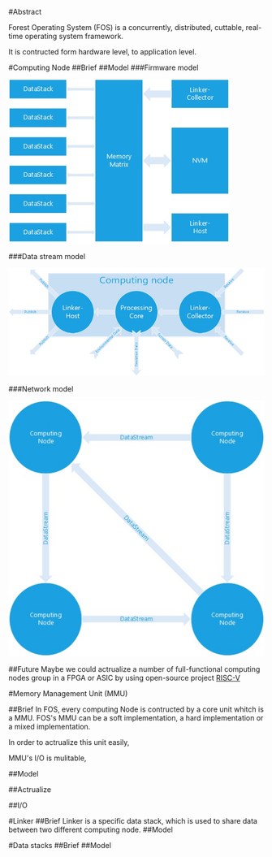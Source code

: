 #Abstract

Forest Operating System (FOS) is a concurrently, distributed, 
cuttable, real-time operating system framework.

It is contructed form hardware level, to application level.

#Computing Node
##Brief
##Model
###Firmware model

![](img/ComputingNode.jpg)

###Data stream model

![](img/ComputingNode2.jpg)

###Network model

![](img/ComputingNode3.jpg)

##Future
Maybe we could actrualize a number of full-functional computing nodes group in a FPGA or ASIC by using open-source project [RISC-V](riscv.org)
 

#Memory Management Unit (MMU)

##Brief
In FOS, every computing Node is contructed by a core unit whitch is a MMU.
FOS's MMU can be a soft implementation, 
a hard implementation or a mixed implementation.

In order to actrualize this unit easily, 

MMU's I/O is mulitable,


##Model

##Actrualize

##I/O

#Linker
##Brief
Linker is a specific data stack, which is used to share data between two different computing node.
##Model

#Data stacks
##Brief
##Model